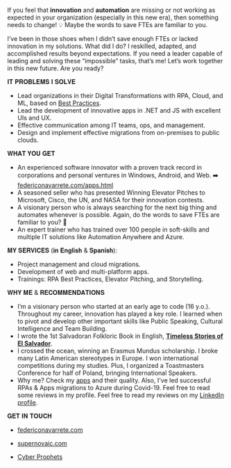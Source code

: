 If you feel that **innovation** and **automation** are missing or not working as expected in your organization (especially in this new era), then something needs to change! 💡 Maybe the words to save FTEs are familiar to you.

I’ve been in those shoes when I didn’t save enough FTEs or lacked innovation in my solutions. What did I do? I reskilled, adapted, and accomplished results beyond expectations. If you need a leader capable of leading and solving these “impossible” tasks, that’s me! Let’s work together in this new future. Are you ready?

𝐈𝐓 𝐏𝐑𝐎𝐁𝐋𝐄𝐌𝐒 𝐈 𝐒𝐎𝐋𝐕𝐄

- Lead organizations in their Digital Transformations with RPA, Cloud, and ML, based on [Best Practices][1].
- Lead the development of innovative apps in .NET and JS with excellent UIs and UX.
- Effective communication among IT teams, ops, and management.
- Design and implement effective migrations from on-premises to public clouds.

𝐖𝐇𝐀𝐓 𝐘𝐎𝐔 𝐆𝐄𝐓

- An experienced software innovator with a proven track record in corporations and personal ventures in Windows, Android, and Web. ➡️ [federiconavarrete.com/apps.html][2]
- A seasoned seller who has presented Winning Elevator Pitches to Microsoft, Cisco, the UN, and NASA for their innovation contests.
- A visionary person who is always searching for the next big thing and automates whenever is possible. Again, do the words to save FTEs are familiar to you? 🤔
- An expert trainer who has trained over 100 people in soft-skills and multiple IT solutions like Automation Anywhere and Azure.

𝐌𝐘 𝐒𝐄𝐑𝐕𝐈𝐂𝐄𝐒 (𝐢𝐧 𝐄𝐧𝐠𝐥𝐢𝐬𝐡 & 𝐒𝐩𝐚𝐧𝐢𝐬𝐡):

- Project management and cloud migrations.
- Development of web and multi-platform apps.
- Trainings: RPA Best Practices, Elevator Pitching, and Storytelling.

𝐖𝐇𝐘 𝐌𝐄 & 𝐑𝐄𝐂𝐎𝐌𝐌𝐄𝐍𝐃𝐀𝐓𝐈𝐎𝐍𝐒

- I’m a visionary person who started at an early age to code (16 y.o.). Throughout my career, innovation has played a key role. I learned when to pivot and develop other important skills like Public Speaking, Cultural Intelligence and Team Building.
- I wrote the 1st Salvadoran Folkloric Book in English, [**Timeless Stories of El Salvador**][6].
- I crossed the ocean, winning an Erasmus Mundus scholarship. I broke many Latin American stereotypes in Europe. I won international competitions during my studies. Plus, I organized a Toastmasters Conference for half of Poland, bringing International Speakers.
- Why me? Check my [apps][7] and their quality. Also, I've led successful RPAs & Apps migrations to Azure during Covid-19. Feel free to read some reviews in my profile. Feel free to read my reviews on my [LinkedIn profile][3].

𝐆𝐄𝐓 𝐈𝐍 𝐓𝐎𝐔𝐂𝐇

- [federiconavarrete.com][4]
- [supernovaic.com][5]
- [Cyber Prophets][8]


  [1]: https://fanmixco.github.io/rpaBestPractices/
  [2]: https://federiconavarrete.com/apps.html
  [3]: https://www.linkedin.com/in/fanmixco/
  [4]: https://federiconavarrete.com
  [5]: https://supernovaic.com
  [6]: https://www.amazon.com/dp/B08MQFZNM5
  [7]: https://federiconavarrete.com/apps.html
  [8]: https://redcircle.com/shows/cyber-prophets
